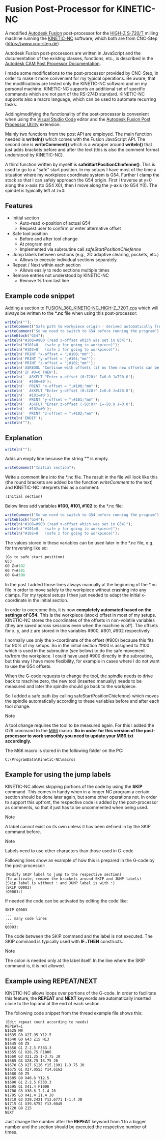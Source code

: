 
# Fusion Post-Processor for KINETIC-NC



A modified [Autodesk Fusion](https://www.autodesk.com/products/fusion-360) post-processor for the [HIGH-Z S-720/T](https://www.cnc-step.de/cnc-fraese-high-z-s-720t-kugelgewindetrieb-720x420mm) milling machine running the [KINETIC-NC](https://www.cnc-step.de/cnc-software/kinetic-nc-netzwerk-steuerungssoftware/) software, which both are from CNC-Step (https://www.cnc-step.de).

Autodesk Fusion post-processors are written in JavaScript and the documentation of the existing classes, functions, etc., is described in the [Autodesk CAM Post Processor Documentation](https://cam.autodesk.com/posts/reference/index.html).

I made some modifications to the post-processor provided by CNC-Step, in order to make it more convenient for my typical operations. Be aware, that the modifications are tested only the KINETIC-NC software and on my personal machine. KINETIC-NC supports an additional set of specific commands which are not part of the RS-274D standard. KINETIC-NC supports also a macro language, which can be used to automate recurring tasks.

Adding/modifying the functionality of the post-processor is convenient when using the [Visual Studio Code](https://code.visualstudio.com/) editor and the [Autodesk Fusion Post Processor Utility](https://marketplace.visualstudio.com/items?itemName=Autodesk.hsm-post-processor) extension. 

Mainly two functions from the post API are employed. The main function needed is **writeln()** which comes with the Fusion JavaScript API. The second one is **writeComment()** which is a wrapper around **writeln()** that just adds brackets before and after the text (this is also the comment format understood by KINETIC-NC).

A third function written by myself is **safeStartPositionChiefenne()**. This is used to go to a "safe" start position. In my setups I have most of the time a situation where my workpiece coordinate system is G54. Further I clamp the stock so that I can safely approach the G54 origin. First I traverse at y=0 along the x-axis (to G54 X0), then I move along the y-axis (to G54 Y0). The spindel is typically left at z=0.

## Features

 * Initial section
   - Auto-read x-position of actual G54
   - Request user to confirm or enter alternative offset
 * Safe tool position
   - Before and after tool change
   - At program end
   - Implemented via subroutine call *safeStartPositionChiefenne*
 * Jump labels between sections (e.g., 2D adaptive clearing, pockets, etc.)
   - Allows to execute individual sections separately
 * Repeat / Next within each section
   - Allows easily to redo sections multiple times
 * Remove entries not understood by KINETIC-NC
   - Remove **%** from last line

## Example code snippet

Adding a section to [FUSION_360_KINETIC-NC_HIGH-Z_720T.cps](FUSION_360_KINETIC-NC_HIGH-Z_720T.cps) which will always be written to the **\*.nc** file when using this post-processor:

```JavaScript
writeln("");
writeComment("Safe path to workpiece origin - derived automatically from G54 x-coordinate");
writeComment("So we need to switch to G54 before running the program");
writeBlock("G54");
writeln("#100=#900 (read x-offset which was set in G54)");
writeln("#101=0   (safe y for going to workpiece)");
writeln("#102=0   (safe z for going to workpiece)");
writeln('PRINT "x-offset = ";#100;"mm"');
writeln('PRINT "y-offset = ";#101;"mm"');
writeln('PRINT "z-offset = ";#102;"mm"');
writeln('ASKBOOL "Continue with offsets (if no then new offsets can be entered)?" I=2');
writeln('IF #0=0 THEN');
writeln('  ASKFLT "Enter x-offset (0:720)" I=0.0 J=720.0');
writeln('  #100=#0');
writeln('  PRINT "x-offset = ";#100;"mm"');
writeln('  ASKFLT "Enter y-offset (0:420)" I=0.0 J=420.0');
writeln('  #101=#0');
writeln('  PRINT "y-offset = ";#101;"mm"');
writeln('  ASKFLT "Enter z-offset (-50:0)" I=-50.0 J=0.0');
writeln('  #102=#0');
writeln('  PRINT "z-offset = ";#102;"mm"');
writeln('ENDIF');
writeln("");
```

## Explanation

```JavaScript
writeln("");
```

Adds an empty line because the string **""** is empty.

```JavaScript
writeComment("Initial section");
```

Write a comment line into the \*.nc file. The result in the file will look like this (the round brackets are added be the function *writeComment* to the text) and KINETIC-NC interprets this as a comment:

```JavaScript
(Initial section)
```
Below lines add variables **#100, #101, #102** to the \*.nc file:

```JavaScript
writeComment("So we need to switch to G54 before running the program");
writeBlock("G54");
writeln("#100=#900 (read x-offset which was set in G54)");
writeln("#101=0   (safe y for going to workpiece)");
writeln("#102=0   (safe z for going to workpiece)");
```
 
The values stored in these variables can be used later in the \*.nc file, e.g. for traversing like so:

```JavaScript
(Go to safe start position)
G53
G0 Z=#102
G0 Y=#101
G0 X=#100
```

In the past I added those lines always manually at the beginning of the \*.nc file in order to move safely to the workpiece without crashing into any clamps. For my typical setups I then just needed to adapt the initial x-coordinate in the initial section.

In order to overcome this, it is now **completely automated based on the settings of G54**. This is the workpiece (stock) offset in most of my setups. KINETIC-NC stores the coordinates of the offsets in non-volatile variables (they are saved across sessions even when the machine is off). The offsets for x, y, and z are stored in the variables #900, #901, #902 respectively.

I normally use only the x-coordinate of the offset (#900) because this fits for 90% of my setups. So in the initial section #900 is assigned to #100 which is used in the subroutine (see below) to do the safe movement to/from the workpiece. I could have used #900 directly in the subroutine, but this way I have more flexibility, for example in cases where I do not want to use the G54 offsets.

When the G-code requests to change the tool, the spindle needs to drive back to machine zero, the new tool (inserted manually) needs to be measured and later the spindle should go back to the workpiece.

So I added a safe path (by calling safeStartPositionChiefenne) which moves the spindle automatically according to these variables before and after each tool change.

> [!NOTE]  
>  A tool change requires the tool to be measured again. For this I added the G79 command to the [M66](M66.txt) macro. **So in order for this version of the post-processor to work smoothly you need to update your M66.txt accordingly.** 

The M66 macro is stored in the following folder on the PC:

    C:\ProgramData\KinetiC-NC\macros

## Example for using the jump labels

KINETIC-NC allows skipping portions of the code by using the **SKIP** command. This comes in handy when in a longer NC program a certain section should be done later again, but some other operations not. In order to support this upfront, the respective code is added by the post-processor as comments, so that it just has to be uncommented when being used.

> [!NOTE]  
> A label cannot exist on its own unless it has been defined in by the SKIP command before.

> [!NOTE]  
>  Labels need to use other characters than those used in G-code

Following lines show an example of how this is prepared in the G-code by the post-processor:

```G-code
(Modify SKIP label to jump to the respective section)
(To activate, remove the brackets around SKIP and JUMP labels)
(Skip label is without : and JUMP label is with :)
(SKIP Q0002)
(Q0001:)
```

If needed the code can be activated by editing the code like:

```G-code
SKIP Q0003
...
... many code lines
....
Q0003:
```

The code between the SKIP command and the label is not executed. The SKIP command is typically used with **IF..THEN** constructs.

> [!NOTE]  
> The colon is needed only at the label itself. In the line where the SKIP command is, it is not allowed.

## Example using REPEAT/NEXT

KINETIC-NC allows loops over portions of the G-code. In order to facilitate this feature, the **REPEAT** and **NEXT** keywords are automatically inserted close to the top and at the end of each section.

The following code snippet from the thread example file shows this:
    
```G-code
(Edit repeat count according to needs)
REPEAT=1
N1625 M9
N1635 G0 X27.95 Y12.5
N1640 G0 G43 Z15 H13
N1645 G0 Z5
N1650 G1 Z-2.5 F333.3
N1655 G1 X28.75 F1000
N1660 G3 X21.25 I-3.75 J0
N1665 G3 X28.75 I3.75 J0
N1670 G3 X27.6126 Y15.1901 I-3.75 J0
N1675 G1 X27.0553 Y14.6162
N1680 G0 Z5
N1685 G0 X40.6 Y12.5
N1690 G1 Z-2.5 F333.3
N1695 G1 X41.4 F1000
N1700 G3 X38.6 I-1.4 J0
N1705 G3 X41.4 I1.4 J0
N1710 G3 X39.2421 Y13.6771 I-1.4 J0
N1715 G1 X39.6752 Y13.0045
N1720 G0 Z15
NEXT
```

Just change the number after the **REPEAT** keyword from **1** to a bigger number and the section should be executed the respective number of times.
